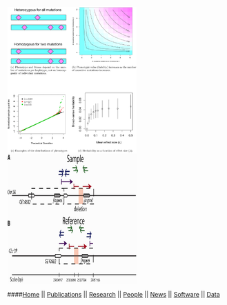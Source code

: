 <img src="images/journal.pgen.1003258.g001.png" style="width: 300px;"></a>
<img src="images/F6.large.jpg" style="width: 300px;" height="300px"></a>

####[Home](index.html) || [Publications](pubs.html) || [Research](research.html) || [People](people.html) || [News](news.html) || [Software](software.html) || [Data](data.html)